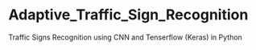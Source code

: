 # Adaptive_Traffic_Sign_Recognition
Traffic Signs Recognition using CNN and Tenserflow (Keras) in Python
